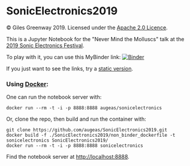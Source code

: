 # SonicElectronics2019

&copy; Giles Greenway 2019.
Licensed under the [Apache 2.0 Licence](https://www.apache.org/licenses/LICENSE-2.0.txt).

This is a Jupyter Notebook for the "Never Mind the Molluscs" talk at the [2019 Sonic Electronics Festival](https://sonicelectronicsfestival.org/).

To play with it, you can use this MyBinder link: [![Binder](https://mybinder.org/badge_logo.svg)](https://mybinder.org/v2/gh/augeas/SonicElectronics2019/master?filepath=sonic_electronics.ipynb)

If you just want to see the links, try a [static version](https://github.com/augeas/SonicElectronics2019/blob/master/sonic_electronics.ipynb).

### Using [Docker](https://docs.docker.com/install/):

One can run the notebook server with:

```
docker run --rm -t -i -p 8888:8888 augeas/sonicelectronics

```

Or, clone the repo, then build and run the container with:

```
git clone https://github.com/augeas/SonicElectronics2019.git
docker build -f ./SonicElectronics2019/non_binder_dockerfile -t sonicelectronics SonicElectronics2019/
docker run --rm -t -i -p 8888:8888 sonicelectronics
```

Find the notebook server at [http://localhost:8888](http://localhost:8000).


